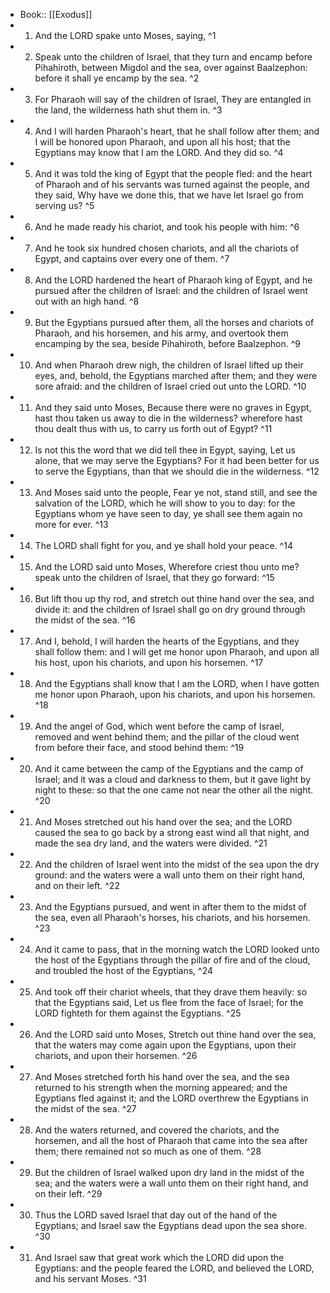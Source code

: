 - Book:: [[Exodus]]
- 1. And the LORD spake unto Moses, saying, ^1
- 2. Speak unto the children of Israel, that they turn and encamp before Pihahiroth, between Migdol and the sea, over against Baalzephon: before it shall ye encamp by the sea. ^2
- 3. For Pharaoh will say of the children of Israel, They are entangled in the land, the wilderness hath shut them in. ^3
- 4. And I will harden Pharaoh's heart, that he shall follow after them; and I will be honored upon Pharaoh, and upon all his host; that the Egyptians may know that I am the LORD. And they did so. ^4
- 5. And it was told the king of Egypt that the people fled: and the heart of Pharaoh and of his servants was turned against the people, and they said, Why have we done this, that we have let Israel go from serving us? ^5
- 6. And he made ready his chariot, and took his people with him: ^6
- 7. And he took six hundred chosen chariots, and all the chariots of Egypt, and captains over every one of them. ^7
- 8. And the LORD hardened the heart of Pharaoh king of Egypt, and he pursued after the children of Israel: and the children of Israel went out with an high hand. ^8
- 9. But the Egyptians pursued after them, all the horses and chariots of Pharaoh, and his horsemen, and his army, and overtook them encamping by the sea, beside Pihahiroth, before Baalzephon. ^9
- 10. And when Pharaoh drew nigh, the children of Israel lifted up their eyes, and, behold, the Egyptians marched after them; and they were sore afraid: and the children of Israel cried out unto the LORD. ^10
- 11. And they said unto Moses, Because there were no graves in Egypt, hast thou taken us away to die in the wilderness? wherefore hast thou dealt thus with us, to carry us forth out of Egypt? ^11
- 12. Is not this the word that we did tell thee in Egypt, saying, Let us alone, that we may serve the Egyptians? For it had been better for us to serve the Egyptians, than that we should die in the wilderness. ^12
- 13. And Moses said unto the people, Fear ye not, stand still, and see the salvation of the LORD, which he will show to you to day: for the Egyptians whom ye have seen to day, ye shall see them again no more for ever. ^13
- 14. The LORD shall fight for you, and ye shall hold your peace. ^14
- 15. And the LORD said unto Moses, Wherefore criest thou unto me? speak unto the children of Israel, that they go forward: ^15
- 16. But lift thou up thy rod, and stretch out thine hand over the sea, and divide it: and the children of Israel shall go on dry ground through the midst of the sea. ^16
- 17. And I, behold, I will harden the hearts of the Egyptians, and they shall follow them: and I will get me honor upon Pharaoh, and upon all his host, upon his chariots, and upon his horsemen. ^17
- 18. And the Egyptians shall know that I am the LORD, when I have gotten me honor upon Pharaoh, upon his chariots, and upon his horsemen. ^18
- 19. And the angel of God, which went before the camp of Israel, removed and went behind them; and the pillar of the cloud went from before their face, and stood behind them: ^19
- 20. And it came between the camp of the Egyptians and the camp of Israel; and it was a cloud and darkness to them, but it gave light by night to these: so that the one came not near the other all the night. ^20
- 21. And Moses stretched out his hand over the sea; and the LORD caused the sea to go back by a strong east wind all that night, and made the sea dry land, and the waters were divided. ^21
- 22. And the children of Israel went into the midst of the sea upon the dry ground: and the waters were a wall unto them on their right hand, and on their left. ^22
- 23. And the Egyptians pursued, and went in after them to the midst of the sea, even all Pharaoh's horses, his chariots, and his horsemen. ^23
- 24. And it came to pass, that in the morning watch the LORD looked unto the host of the Egyptians through the pillar of fire and of the cloud, and troubled the host of the Egyptians, ^24
- 25. And took off their chariot wheels, that they drave them heavily: so that the Egyptians said, Let us flee from the face of Israel; for the LORD fighteth for them against the Egyptians. ^25
- 26. And the LORD said unto Moses, Stretch out thine hand over the sea, that the waters may come again upon the Egyptians, upon their chariots, and upon their horsemen. ^26
- 27. And Moses stretched forth his hand over the sea, and the sea returned to his strength when the morning appeared; and the Egyptians fled against it; and the LORD overthrew the Egyptians in the midst of the sea. ^27
- 28. And the waters returned, and covered the chariots, and the horsemen, and all the host of Pharaoh that came into the sea after them; there remained not so much as one of them. ^28
- 29. But the children of Israel walked upon dry land in the midst of the sea; and the waters were a wall unto them on their right hand, and on their left. ^29
- 30. Thus the LORD saved Israel that day out of the hand of the Egyptians; and Israel saw the Egyptians dead upon the sea shore. ^30
- 31. And Israel saw that great work which the LORD did upon the Egyptians: and the people feared the LORD, and believed the LORD, and his servant Moses. ^31
